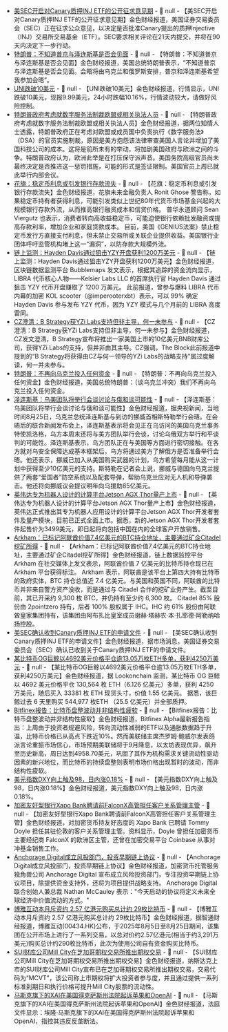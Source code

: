 - [美SEC开启对Canary质押INJ ETF的公开征求意见期](https://www.theblock.co/post/368165/us-sec-opens-comment-period-on-proposed-staked-inj-etf-from-canary?utm_source=twitter&utm_medium=social) - 📰 null - 【美SEC开启对Canary质押INJ ETF的公开征求意见期】金色财经报道，美国证券交易委员会（SEC）正在征求公众意见，以决定是否批准Canary提出的质押Injective（INJ）交易所交易基金（ETF）。SEC要求相关评论在21天内提交，并将在90天内决定下一步行动。
- [特朗普：不知道普京与泽连斯基是否会见面](https://www.cls.cn/detail/2125412) - 📰 null - 【特朗普：不知道普京与泽连斯基是否会见面】金色财经报道，美国总统特朗普表示，“不知道普京与泽连斯基是否会见面。会晤将由乌克兰和俄罗斯安排，普京和泽连斯基希望我参加会晤”。
- [UNI跌破10美元]() - 📰 null - 【UNI跌破10美元】金色财经报道，行情显示，UNI跌破10美元，现报9.99美元，24小时跌幅10.16%，行情波动较大，请做好风险控制。
- [特朗普政府考虑就数字服务法制裁欧盟或相关执法人员](https://flash.jin10.com/detail/20250826011037743800) - 📰 null - 【特朗普政府考虑就数字服务法制裁欧盟或相关执法人员】金色财经报道，据两位知情人士透露，特朗普政府正在考虑对欧盟或成员国中负责执行《数字服务法》（DSA）的官员实施制裁，原因是美方抱怨该法律审查美国人言论并增加了美国科技公司的成本。这将是前所未有的举动，将加剧美国政府与欧洲之间的斗争。特朗普政府认为，欧洲此举是在打压保守派声音。美国务院高级官员尚未最终决定是否推进这一惩罚措施，可能的形式是签证限制。美国官员上周已就此举行内部会议。
- [花旗：稳定币利息或引发银行存款流失](https://cointelegraph.com/news/citi-executive-stablecoin-yields-drain-bank-deposits-report) - 📰 null - 【花旗：稳定币利息或引发银行存款流失】金色财经报道，花旗未来金融负责人 Ronit Ghose 警告称，如果稳定币持有者获得利息，可能引发类似上世纪80年代货币市场基金兴起的大规模银行存款外流，从而推高银行融资成本和信贷价格。 
普华永道顾问 Sean Viergutz 也表示，消费者转向高收益稳定币，可能迫使银行依赖批发融资或提高存款利率，增加企业和家庭贷款成本。 
目前，美国《GENIUS法案》禁止稳定币发行方直接支付利息，但未禁止交易所或关联企业提供收益。美国银行业团体呼吁监管机构堵上这一“漏洞”，以防存款大规模外流。
- [链上监测：Hayden Davis通过狙击YZY开盘获利1200万美元](https://x.com/bubblemaps/status/1960011376497131537) - 📰 null - 【链上监测：Hayden Davis通过狙击YZY开盘获利1200万美元】金色财经报道，区块链数据监测平台 Bubblemaps 发文表示，根据其追踪的资金流向显示，LIBRA 代币核心人物——Kelsier Labs LLC 的首席执行官 Hayden Davis 通过狙击 YZY 代币开盘赚取了 1200 万美元。 
此前报道，曾参与爆料 LIBRA 代币内幕的加密 KOL scooter（@imperooterxbt）表示，可以 99% 确定 Hayden Davis 参与发布 YZY 代币，因为 YZY 模式与几个月前的 LIBRA 高度雷同。
- [CZ澄清：B Strategy获YZi Labs支持但非主导，何一未参与](https://x.com/cz_binance/status/1960001256858280430) - 📰 null - 【CZ澄清：B Strategy获YZi Labs支持但非主导，何一未参与】金色财经报道，CZ发文澄清，B Strategy宣布将推出一家美国上市的10亿美元BNB财库公司，获得YZi Labs的支持，但并非由其主导。CZ强调，The Block此前报道中提到的“B Strategy将获得由CZ与何一领导的YZi Labs的战略支持”属过度解读，何一并未参与。
- [特朗普：不再向乌克兰投入任何资金](https://flash.jin10.com/detail/20250825235536403800) - 📰 null - 【特朗普：不再向乌克兰投入任何资金】金色财经报道，美国总统特朗普：（谈乌克兰冲突）我们不再向乌克兰投入任何资金。
- [泽连斯基：乌美团队将举行会谈讨论与俄和谈可能性](https://www.cls.cn/detail/2125369) - 📰 null - 【泽连斯基：乌美团队将举行会谈讨论与俄和谈可能性】金色财经报道，据央视新闻，当地时间8月25日，乌克兰总统泽连斯基与到访的挪威首相斯特勒举行会晤。在会晤后的联合新闻发布会上，泽连斯基表示将会见正在乌访问的美国乌克兰事务特使凯洛格，乌方本周末还将与美方团队举行会谈，讨论乌俄双方举行和平谈判的可能性。泽连斯基表示，乌方团队正在与美国等方面进行密切接触。在各方就对乌安全保障达成基本框架后，乌方将通过美方了解俄方是否准备举行会晤。他还表示，挪威已加入从美国购买武器的计划，乌方希望每月能从这一计划中获得至少10亿美元的支持。斯特勒在记者会上说，挪威与德国向乌克兰提供了两套“爱国者”防空系统以及配套导弹，帮助乌克兰应对无人机和导弹袭击。他还将向挪威议会提议明年向乌援助85亿美元。
- [英伟达专为机器人设计的计算平台Jetson AGX Thor量产上市](https://www.cls.cn/detail/2125368) - 📰 null - 【英伟达专为机器人设计的计算平台Jetson AGX Thor量产上市】金色财经报道，英伟达正式推出其专为机器人应用设计的计算平台Jetson AGX Thor开发者套件及量产模块，目前已正式全面上市。据悉，新的Jetson AGX Thor开发者套件起售价为3499美元，即日起将向包括中国在内的全球客户开放销售。
- [Arkham：已标记阿联酋价值7.4亿美元的BTC持仓地址，主要通过矿企Citadel挖矿所得](https://x.com/arkham/status/1960002776055890068) - 📰 null - 【Arkham：已标记阿联酋价值7.4亿美元的BTC持仓地址，主要通过矿企Citadel挖矿所得】金色财经报道，链上数据监控平台 Arkham 在社交媒体上发文表示，阿联酋价值 7 亿美元的比特币持仓现已在 Arkham 平台获得标注。 
Arkham 表示，阿联酋是该平台上第四大持有比特币的政府实体，BTC 持仓总值近 7.4 亿美元。与美国和英国不同，阿联酋的比特币并非来自警方资产没收，而是通过与 Citadel 合作的挖矿业务产生。截至目前，其已开采约 9,300 枚 BTC，并仍持有至少约 6,300 枚。 
Citadel 85% 股份由 2pointzero 持有，后者 100% 股权属于 IHC。IHC 约 61% 股份由阿联酋皇家集团持有，该集团由阿布扎比皇室成员谢赫·塔赫农·本·扎耶德·阿勒纳哈扬控股。
- [美SEC确认收到Canary质押INJ ETF的申请文件](https://x.com/coinotagen/status/1960006832837009700) - 📰 null - 【美SEC确认收到Canary质押INJ ETF的申请文件】金色财经报道，据市场消息，美国证券交易委员会（SEC）确认已收到关于Canary质押INJ ETF的申请文件。
- [某比特币OG巨鲸以4692美元价格平仓逾13.05万枚ETH多单，获利4250万美元](https://x.com/lookonchain/status/1960002482039611737) - 📰 null - 【某比特币OG巨鲸以4692美元价格平仓逾13.05万枚ETH多单，获利4250万美元】金色财经报道，据 Lookonchain 监测，某比特币 OG 巨鲸以 4692 美元价格平仓 130,564 枚 ETH（6.126 亿美元）多单，获利 4250 万美元，随后买入 33381 枚 ETH 现货头寸，价值 1.55 亿美元。 
据悉，该巨鲸过去 6 天里购买 544,977 枚ETH （25.5 亿美元）并全部质押。
- [Bitfinex报告：比特币盘整波动并非结构性疲软](https://blog.bitfinex.com/bitfinex-alpha/bitfinex-alpha-eth-climbs-as-btc-consolidates/) - 📰 null - 【Bitfinex报告：比特币盘整波动并非结构性疲软】金色财经报道，Bitfinex Alpha最新报告指出：上周由于投资者规避风险，转向流动性减弱的ETF以及通胀数据趋于升温，比特币价格已从高点下跌近10%。然而美联储主席杰罗姆·鲍威尔发表鸽派言论重振市场信心，市场预期美联储将于9月降息，以太坊表现优异，飙升至历史新高，周日达到4958.70美元，巩固了其作为机构需求关键流动性驱动因素的新兴地位，而比特币的持续盘整则表明市场价格出现暂时的波动，而非结构性疲软。
- [美元指数DXY向上触及98，日内涨0.18%]() - 📰 null - 【美元指数DXY向上触及98，日内涨0.18%】金色财经报道，美元指数DXY向上触及98，日内涨0.18%。
- [加密友好型银行Xapo Bank聘请前FalconX高管担任客户关系管理主管](https://www.coindesk.com/business/2025/08/06/crypto-friendly-xapo-bank-hires-tommy-doyle-as-head-of-relationship-management) - 📰 null - 【加密友好型银行Xapo Bank聘请前FalconX高管担任客户关系管理主管】金色财经报道，对加密货币持友好态度的 Xapo Bank 已聘请 Tommy Doyle 担任其驻伦敦的客户关系管理主管。资料显示，Doyle 曾担任加密货币主要经纪商 FalconX 的欧洲区主管，还曾在加密交易平台 Coinbase 从事对冲基金销售工作。
- [Anchorage Digital成立风投部门，投资早期链上协议](https://www.theblock.co/post/368138/crypto-unicorn-anchorage-digital-launches-venture-unit-to-back-early-stage-onchain-protocols) - 📰 null - 【Anchorage Digital成立风投部门，投资早期链上协议】金色财经报道，加密货币托管服务独角兽公司 Anchorage Digital 宣布成立风险投资部门，专注投资早期链上协议项目，除提供资金支持外，还将为项目提供战略支持。 
Anchorage Digital 联合创始人兼总裁 Nathan McCauley 表示："今天启动的协议将定义未来全球经济中价值流动的方式。"
- [博雅互动本月斥资约 2.57 亿港元购买总计约 29枚比特币]() - 📰 null - 【博雅互动本月斥资约 2.57 亿港元购买总计约 29枚比特币】金色财经报道，据智通财经报道，博雅互动(00434.HK)公布，于2025年8月5日至8月25日期间，该集团在公开市场上进行了一系列交易，以总对价约2.57亿港元(相当于约3,291万美元)购买总计约290枚比特币，此次为使用公司自有资金购买比特币。
- [SUI财库公司Mill City在芝加哥期权交易所推出期权交易](https://www.globenewswire.com/news-release/2025/08/25/3138527/0/en/Mill-City-Announces-Commencement-of-Options-Trading-on-Cboe-Exchange.html) - 📰 null - 【SUI财库公司Mill City在芝加哥期权交易所推出期权交易】金色财经报道，纳斯达克上市的SUI财库公司Mill City宣布已在芝加哥期权交易所推出期权交易，交易代码为“MCVT”，该公司称上市期权将扩大投资者参与度，并且通过提供一系列标准到期日和执行价格可提升Mill City股票的流动性。
- [马斯克旗下的XAI在美国得克萨斯州法院起诉苹果和OpenAI]() - 📰 null - 【马斯克旗下的XAI在美国得克萨斯州法院起诉苹果和OpenAI】金色财经报道，法庭文件显示：埃隆·马斯克旗下的XAI在美国得克萨斯州法院起诉苹果和OpenAI，指控其违反反垄断法。
